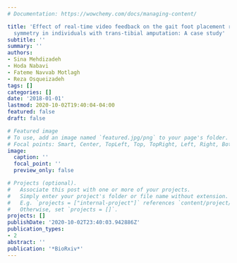 ```yaml
---
# Documentation: https://wowchemy.com/docs/managing-content/

title: 'Effect of real-time video feedback on the gait foot placement regularity and
  symmetry in individuals with trans-tibial amputation: A case study'
subtitle: ''
summary: ''
authors:
- Sina Mehdizadeh
- Hoda Nabavi
- Fateme Navvab Motlagh
- Reza Osqueizadeh
tags: []
categories: []
date: '2018-01-01'
lastmod: 2020-10-02T19:40:04-04:00
featured: false
draft: false

# Featured image
# To use, add an image named `featured.jpg/png` to your page's folder.
# Focal points: Smart, Center, TopLeft, Top, TopRight, Left, Right, BottomLeft, Bottom, BottomRight.
image:
  caption: ''
  focal_point: ''
  preview_only: false

# Projects (optional).
#   Associate this post with one or more of your projects.
#   Simply enter your project's folder or file name without extension.
#   E.g. `projects = ["internal-project"]` references `content/project/deep-learning/index.md`.
#   Otherwise, set `projects = []`.
projects: []
publishDate: '2020-10-02T23:40:03.942886Z'
publication_types:
- 2
abstract: ''
publication: '*BioRxiv*'
---
```

